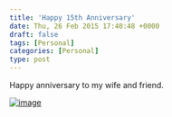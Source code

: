 ```yaml
---
title: 'Happy 15th Anniversary'
date: Thu, 26 Feb 2015 17:40:48 +0000
draft: false
tags: [Personal]
categories: [Personal]
type: post
---
```


Happy anniversary to my wife and friend.

[![image](/img/2015/02/wpid-wp-1424972414388.jpeg "wp-1424972414388")](/img/2015/02/wpid-wp-1424972414388.jpeg)